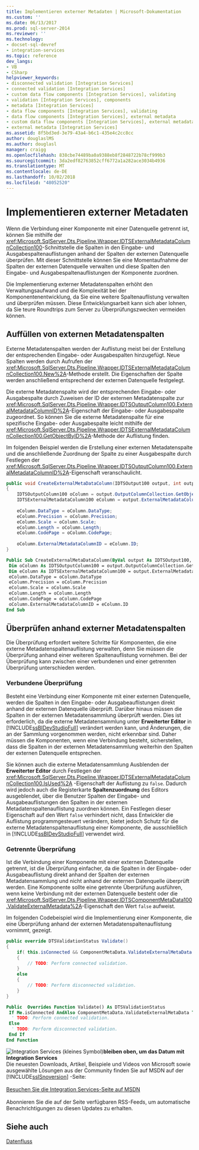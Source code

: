 ```yaml
---
title: Implementieren externer Metadaten | Microsoft-Dokumentation
ms.custom: ''
ms.date: 06/13/2017
ms.prod: sql-server-2014
ms.reviewer: ''
ms.technology:
- docset-sql-devref
- integration-services
ms.topic: reference
dev_langs:
- VB
- CSharp
helpviewer_keywords:
- disconnected validation [Integration Services]
- connected validation [Integration Services]
- custom data flow components [Integration Services], validating
- validation [Integration Services], components
- metadata [Integration Services]
- data flow components [Integration Services], validating
- data flow components [Integration Services], external metadata
- custom data flow components [Integration Services], external metadata
- external metadata [Integration Services]
ms.assetid: 8f5bd3ed-3e79-43a4-b6c1-435e4c2cc8cc
author: douglaslMS
ms.author: douglasl
manager: craigg
ms.openlocfilehash: 838cbe74489ba0a9388eb8f2848722b78cf999b3
ms.sourcegitcommit: 3da2edf82763852cff6772a1a282ace3034b4936
ms.translationtype: MT
ms.contentlocale: de-DE
ms.lasthandoff: 10/02/2018
ms.locfileid: "48052520"
---
```

# <a name="implementing-external-metadata"></a>Implementieren externer Metadaten
  Wenn die Verbindung einer Komponente mit einer Datenquelle getrennt ist, können Sie mithilfe der <xref:Microsoft.SqlServer.Dts.Pipeline.Wrapper.IDTSExternalMetadataColumnCollection100>-Schnittstelle die Spalten in den Eingabe- und Ausgabespaltenauflistungen anhand der Spalten der externen Datenquelle überprüfen. Mit dieser Schnittstelle können Sie eine Momentaufnahme der Spalten der externen Datenquelle verwalten und diese Spalten den Eingabe- und Ausgabespaltenauflistungen der Komponente zuordnen.  
  
 Die Implementierung externer Metadatenspalten erhöht den Verwaltungsaufwand und die Komplexität bei der Komponentenentwicklung, da Sie eine weitere Spaltenauflistung verwalten und überprüfen müssen. Diese Entwicklungsarbeit kann sich aber lohnen, da Sie teure Roundtrips zum Server zu Überprüfungszwecken vermeiden können.  
  
## <a name="populating-external-metadata-columns"></a>Auffüllen von externen Metadatenspalten  
 Externe Metadatenspalten werden der Auflistung meist bei der Erstellung der entsprechenden Eingabe- oder Ausgabespalten hinzugefügt. Neue Spalten werden durch Aufrufen der <xref:Microsoft.SqlServer.Dts.Pipeline.Wrapper.IDTSExternalMetadataColumnCollection100.New%2A>-Methode erstellt. Die Eigenschaften der Spalte werden anschließend entsprechend der externen Datenquelle festgelegt.  
  
 Die externe Metadatenspalte wird der entsprechenden Eingabe- oder Ausgabespalte durch Zuweisen der ID der externen Metadatenspalte zur <xref:Microsoft.SqlServer.Dts.Pipeline.Wrapper.IDTSOutputColumn100.ExternalMetadataColumnID%2A>-Eigenschaft der Eingabe- oder Ausgabespalte zugeordnet. So können Sie die externe Metadatenspalte für eine spezifische Eingabe- oder Ausgabespalte leicht mithilfe der <xref:Microsoft.SqlServer.Dts.Pipeline.Wrapper.IDTSExternalMetadataColumnCollection100.GetObjectByID%2A>-Methode der Auflistung finden.  
  
 Im folgenden Beispiel werden die Erstellung einer externen Metadatenspalte und die anschließende Zuordnung der Spalte zu einer Ausgabespalte durch Festlegen der <xref:Microsoft.SqlServer.Dts.Pipeline.Wrapper.IDTSOutputColumn100.ExternalMetadataColumnID%2A>-Eigenschaft veranschaulicht.  
  
```csharp  
public void CreateExternalMetaDataColumn(IDTSOutput100 output, int outputColumnID )  
{  
    IDTSOutputColumn100 oColumn = output.OutputColumnCollection.GetObjectByID(outputColumnID);  
    IDTSExternalMetadataColumn100 eColumn = output.ExternalMetadataColumnCollection.New();  
  
    eColumn.DataType = oColumn.DataType;  
    eColumn.Precision = oColumn.Precision;  
    eColumn.Scale = oColumn.Scale;  
    eColumn.Length = oColumn.Length;  
    eColumn.CodePage = oColumn.CodePage;  
  
    oColumn.ExternalMetadataColumnID = eColumn.ID;  
}  
```  
  
```vb  
Public Sub CreateExternalMetaDataColumn(ByVal output As IDTSOutput100, ByVal outputColumnID As Integer)   
 Dim oColumn As IDTSOutputColumn100 = output.OutputColumnCollection.GetObjectByID(outputColumnID)   
 Dim eColumn As IDTSExternalMetadataColumn100 = output.ExternalMetadataColumnCollection.New   
 eColumn.DataType = oColumn.DataType   
 eColumn.Precision = oColumn.Precision   
 eColumn.Scale = oColumn.Scale   
 eColumn.Length = oColumn.Length   
 eColumn.CodePage = oColumn.CodePage   
 oColumn.ExternalMetadataColumnID = eColumn.ID   
End Sub  
```  
  
## <a name="validating-with-external-metadata-columns"></a>Überprüfen anhand externer Metadatenspalten  
 Die Überprüfung erfordert weitere Schritte für Komponenten, die eine externe Metadatenspaltenauflistung verwalten, denn Sie müssen die Überprüfung anhand einer weiteren Spaltenauflistung vornehmen. Bei der Überprüfung kann zwischen einer verbundenen und einer getrennten Überprüfung unterschieden werden.  
  
### <a name="connected-validation"></a>Verbundene Überprüfung  
 Besteht eine Verbindung einer Komponente mit einer externen Datenquelle, werden die Spalten in den Eingabe- oder Ausgabeauflistungen direkt anhand der externen Datenquelle überprüft. Darüber hinaus müssen die Spalten in der externen Metadatensammlung überprüft werden. Dies ist erforderlich, da die externe Metadatensammlung unter **Erweiterter Editor** in [!INCLUDE[ssBIDevStudioFull](../../../includes/ssbidevstudiofull-md.md)] verändert werden kann, und Änderungen, die an der Sammlung vorgenommen werden, nicht erkennbar sind. Daher müssen die Komponenten, wenn eine Verbindung besteht, sicherstellen, dass die Spalten in der externen Metadatensammlung weiterhin den Spalten der externen Datenquelle entsprechen.  
  
 Sie können auch die externe Metadatensammlung Ausblenden der **Erweiterter Editor** durch Festlegen der <xref:Microsoft.SqlServer.Dts.Pipeline.Wrapper.IDTSExternalMetadataColumnCollection100.IsUsed%2A> -Eigenschaft der Auflistung zu `false`. Dadurch wird jedoch auch die Registerkarte **Spaltenzuordnung** des Editors ausgeblendet, über die Benutzer Spalten der Eingabe- und Ausgabeauflistungen den Spalten in der externen Metadatenspaltenauflistung zuordnen können. Ein Festlegen dieser Eigenschaft auf den Wert `false` verhindert nicht, dass Entwickler die Auflistung programmgesteuert verändern, bietet jedoch Schutz für die externe Metadatenspaltenauflistung einer Komponente, die ausschließlich in [!INCLUDE[ssBIDevStudioFull](../../../includes/ssbidevstudiofull-md.md)] verwendet wird.  
  
### <a name="disconnected-validation"></a>Getrennte Überprüfung  
 Ist die Verbindung einer Komponente mit einer externen Datenquelle getrennt, ist die Überprüfung einfacher, da die Spalten in der Eingabe- oder Ausgabeauflistung direkt anhand der Spalten der externen Metadatensammlung und nicht anhand der externen Datenquelle überprüft werden. Eine Komponente sollte eine getrennte Überprüfung ausführen, wenn keine Verbindung mit der externen Datenquelle besteht oder die <xref:Microsoft.SqlServer.Dts.Pipeline.Wrapper.IDTSComponentMetaData100.ValidateExternalMetadata%2A>-Eigenschaft den Wert `false` aufweist.  
  
 Im folgenden Codebeispiel wird die Implementierung einer Komponente, die eine Überprüfung anhand der externen Metadatenspaltenauflistung vornimmt, gezeigt.  
  
```csharp  
public override DTSValidationStatus Validate()  
{  
    if( this.isConnected && ComponentMetaData.ValidateExternalMetaData )  
    {  
        // TODO: Perform connected validation.  
    }  
    else  
    {  
        // TODO: Perform disconnected validation.  
    }  
}  
```  
  
```vb  
Public  Overrides Function Validate() As DTSValidationStatus   
 If Me.isConnected AndAlso ComponentMetaData.ValidateExternalMetaData Then   
  ' TODO: Perform connected validation.  
 Else   
  ' TODO: Perform disconnected validation.  
 End If   
End Function  
```  
  
![Integration Services (kleines Symbol)](../../media/dts-16.gif "Integration Services (kleines Symbol)")**bleiben oben, um das Datum mit Integration Services** <br /> Die neuesten Downloads, Artikel, Beispiele und Videos von Microsoft sowie ausgewählte Lösungen aus der Community finden Sie auf MSDN auf der [!INCLUDE[ssISnoversion](../../../includes/ssisnoversion-md.md)] -Seite:<br /><br /> [Besuchen Sie die Integration Services-Seite auf MSDN](http://go.microsoft.com/fwlink/?LinkId=136655)<br /><br /> Abonnieren Sie die auf der Seite verfügbaren RSS-Feeds, um automatische Benachrichtigungen zu diesen Updates zu erhalten.  
  
## <a name="see-also"></a>Siehe auch  
 [Datenfluss](../../data-flow/data-flow.md)  
  
  
